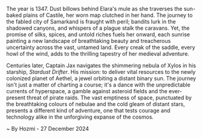 
The year is 1347.  Dust billows behind Elara's mule as she traverses the sun-baked plains of Castile, her worn map clutched in her hand.  The journey to the fabled city of Samarkand is fraught with peril; bandits lurk in the shadowed canyons, and whispers of a plague stalk the caravans. Yet, the promise of silks, spices, and untold riches fuels her onward, each sunrise painting a new landscape of breathtaking beauty and treacherous uncertainty across the vast, untamed land.  Every creak of the saddle, every howl of the wind, adds to the thrilling tapestry of her medieval adventure.

Centuries later, Captain Jax navigates the shimmering nebula of Xylos in his starship, *Stardust Drifter*.  His mission: to deliver vital resources to the newly colonized planet of Aethel, a jewel orbiting a distant binary sun.  The journey isn't just a matter of charting a course; it's a dance with the unpredictable currents of hyperspace, a gamble against asteroid fields and the ever-present threat of pirate raids.  The vast emptiness of space, punctuated by the breathtaking colours of nebulae and the cold gleam of distant stars, presents a different kind of adventure, one that tests courage and technology alike in the unforgiving expanse of the cosmos.

~ By Hozmi - 27 December 2024
